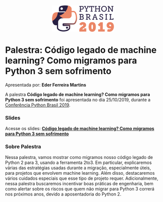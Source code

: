 <p align="center"><img src="../../logo_python_brasil_2019-01.svg" width="200"></p>

# Palestra: Código legado de machine learning? Como migramos para Python 3 sem sofrimento
Apresentada por: **Eder Ferreira Martins**


A palestra **Código legado de machine learning? Como migramos para Python 3 sem sofrimento** foi apresentada no dia 25/10/2019, durante a [Conferência Python Brasil 2019](http://2019.pythonbrasil.org.br).



### Slides

Acesse os slides: **[Código legado de machine learning? Como migramos para Python 3 sem sofrimento](http://docs.google.com/presentation/d/1EpMwYW9SiQOHolIeyDYZERG6o_qD_pNzgopa5FVPTCc)**



### Sobre Palestra
Nessa palestra, vamos mostrar como migramos nosso código legado de Python 2 para 3, usando a ferramenta 2to3. Em particular, explicaremos várias das estratégias usadas durante a migração, especialmente úteis, para projetos que envolvem machine learning. Além disso, destacaremos vários cuidados especiais que esse tipo de projeto requer. Adicionalmente, nessa palestra buscaremos incentivar boas práticas de engenharia, bem como alertar sobre os riscos que quem não migrar para Python 3 correrá nos próximos anos, devido a aposentadoria do Python 2.




